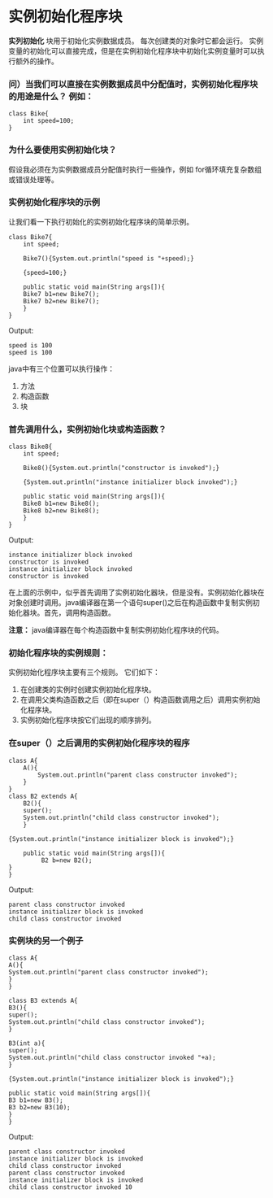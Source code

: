 # 实例初始化程序块

**实列初始化** 块用于初始化实例数据成员。 每次创建类的对象时它都会运行。
实例变量的初始化可以直接完成，但是在实例初始化程序块中初始化实例变量时可以执行额外的操作。

### 问）当我们可以直接在实例数据成员中分配值时，实例初始化程序块的用途是什么？ 例如：
```
class Bike{  
    int speed=100;  
}  
```

### 为什么要使用实例初始化块？
假设我必须在为实例数据成员分配值时执行一些操作，例如 for循环填充复杂数组或错误处理等。

### 实例初始化程序块的示例
让我们看一下执行初始化的实例初始化程序块的简单示例。
```
class Bike7{  
    int speed;  
      
    Bike7(){System.out.println("speed is "+speed);}  
   
    {speed=100;}  
       
    public static void main(String args[]){  
    Bike7 b1=new Bike7();  
    Bike7 b2=new Bike7();  
    }      
}  
```
Output:
```
speed is 100
speed is 100
```
java中有三个位置可以执行操作：
1. 方法
2. 构造函数
3. 块


### 首先调用什么，实例初始化块或构造函数？
```
class Bike8{  
    int speed;  
      
    Bike8(){System.out.println("constructor is invoked");}  
   
    {System.out.println("instance initializer block invoked");}  
       
    public static void main(String args[]){  
    Bike8 b1=new Bike8();  
    Bike8 b2=new Bike8();  
    }      
}  
```
Output:
```
instance initializer block invoked
constructor is invoked
instance initializer block invoked
constructor is invoked
```
在上面的示例中，似乎首先调用了实例初始化器块，但是没有。实例初始化器块在对象创建时调用。java编译器在第一个语句super()之后在构造函数中复制实例初始化器块。首先，调用构造函数。

**注意：** java编译器在每个构造函数中复制实例初始化程序块的代码。

### 初始化程序块的实例规则：
实例初始化程序块主要有三个规则。 它们如下：
1. 在创建类的实例时创建实例初始化程序块。
2. 在调用父类构造函数之后（即在super（）构造函数调用之后）调用实例初始化程序块。
3. 实例初始化程序块按它们出现的顺序排列。

### 在super（）之后调用的实例初始化程序块的程序

```
class A{  
    A(){  
        System.out.println("parent class constructor invoked");  
    }  
}  
class B2 extends A{  
    B2(){  
    super();  
    System.out.println("child class constructor invoked");  
    }  
  
{System.out.println("instance initializer block is invoked");}  
  
    public static void main(String args[]){  
         B2 b=new B2();  
}  
}  
```
Output:
```
parent class constructor invoked
instance initializer block is invoked
child class constructor invoked
```

### 实例块的另一个例子

```
class A{  
A(){  
System.out.println("parent class constructor invoked");  
}  
}  
  
class B3 extends A{  
B3(){  
super();  
System.out.println("child class constructor invoked");  
}  
  
B3(int a){  
super();  
System.out.println("child class constructor invoked "+a);  
}  
  
{System.out.println("instance initializer block is invoked");}  
  
public static void main(String args[]){  
B3 b1=new B3();  
B3 b2=new B3(10);  
}  
}  
```
Output:
```
parent class constructor invoked
instance initializer block is invoked
child class constructor invoked
parent class constructor invoked
instance initializer block is invoked
child class constructor invoked 10
```